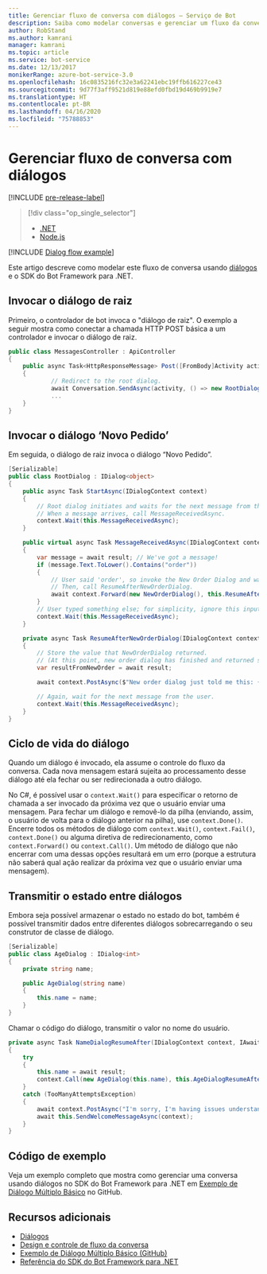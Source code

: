 ```yaml
---
title: Gerenciar fluxo de conversa com diálogos – Serviço de Bot
description: Saiba como modelar conversas e gerenciar um fluxo da conversa usando diálogos e o SDK do Bot Framework para .NET.
author: RobStand
ms.author: kamrani
manager: kamrani
ms.topic: article
ms.service: bot-service
ms.date: 12/13/2017
monikerRange: azure-bot-service-3.0
ms.openlocfilehash: 16c0835216fc32e3a62241ebc19ffb616227ce43
ms.sourcegitcommit: 9d77f3aff9521d819e88efd0fbd19d469b9919e7
ms.translationtype: HT
ms.contentlocale: pt-BR
ms.lasthandoff: 04/16/2020
ms.locfileid: "75788853"
---
```

# <a name="manage-conversation-flow-with-dialogs"></a>Gerenciar fluxo de conversa com diálogos

[!INCLUDE [pre-release-label](../includes/pre-release-label-v3.md)]

> [!div class="op_single_selector"]
> - [.NET](../dotnet/bot-builder-dotnet-manage-conversation-flow.md)
> - [Node.js](../nodejs/bot-builder-nodejs-dialog-manage-conversation-flow.md)

[!INCLUDE [Dialog flow example](../includes/snippet-dotnet-manage-conversation-flow-intro.md)]

Este artigo descreve como modelar este fluxo de conversa usando [diálogos](bot-builder-dotnet-dialogs.md) e o SDK do Bot Framework para .NET. 

## <a name="invoke-the-root-dialog"></a>Invocar o diálogo de raiz

Primeiro, o controlador de bot invoca o "diálogo de raiz". O exemplo a seguir mostra como conectar a chamada HTTP POST básica a um controlador e invocar o diálogo de raiz. 

```cs
public class MessagesController : ApiController
{
    public async Task<HttpResponseMessage> Post([FromBody]Activity activity)
    {
            // Redirect to the root dialog.
            await Conversation.SendAsync(activity, () => new RootDialog()); 
            ...
    }
}
```

## <a name="invoke-the-new-order-dialog"></a>Invocar o diálogo ‘Novo Pedido’

Em seguida, o diálogo de raiz invoca o diálogo “Novo Pedido”. 

```cs
[Serializable]
public class RootDialog : IDialog<object>
{
    public async Task StartAsync(IDialogContext context)
    {
        // Root dialog initiates and waits for the next message from the user. 
        // When a message arrives, call MessageReceivedAsync.
        context.Wait(this.MessageReceivedAsync); 
    }

    public virtual async Task MessageReceivedAsync(IDialogContext context, IAwaitable<IMessageActivity> result)
    {
        var message = await result; // We've got a message!
        if (message.Text.ToLower().Contains("order"))
        {
            // User said 'order', so invoke the New Order Dialog and wait for it to finish.
            // Then, call ResumeAfterNewOrderDialog.
            await context.Forward(new NewOrderDialog(), this.ResumeAfterNewOrderDialog, message, CancellationToken.None);
        }
        // User typed something else; for simplicity, ignore this input and wait for the next message.
        context.Wait(this.MessageReceivedAsync);
    }

    private async Task ResumeAfterNewOrderDialog(IDialogContext context, IAwaitable<string> result)
    {
        // Store the value that NewOrderDialog returned. 
        // (At this point, new order dialog has finished and returned some value to use within the root dialog.)
        var resultFromNewOrder = await result;

        await context.PostAsync($"New order dialog just told me this: {resultFromNewOrder}");

        // Again, wait for the next message from the user.
        context.Wait(this.MessageReceivedAsync);
    }
}
```

## <a name="dialog-lifecycle"></a><a id="dialog-lifecycle"></a> Ciclo de vida do diálogo

Quando um diálogo é invocado, ela assume o controle do fluxo da conversa. Cada nova mensagem estará sujeita ao processamento desse diálogo até ela fechar ou ser redirecionada a outro diálogo. 

No C#, é possível usar o `context.Wait()` para especificar o retorno de chamada a ser invocado da próxima vez que o usuário enviar uma mensagem. Para fechar um diálogo e removê-lo da pilha (enviando, assim, o usuário de volta para o diálogo anterior na pilha), use `context.Done()`. Encerre todos os métodos de diálogo com `context.Wait()`, `context.Fail()`, `context.Done()` ou alguma diretiva de redirecionamento, como `context.Forward()` ou `context.Call()`. Um método de diálogo que não encerrar com uma dessas opções resultará em um erro (porque a estrutura não saberá qual ação realizar da próxima vez que o usuário enviar uma mensagem).

## <a name="passing-state-between-dialogs"></a>Transmitir o estado entre diálogos

Embora seja possível armazenar o estado no estado do bot, também é possível transmitir dados entre diferentes diálogos sobrecarregando o seu construtor de classe de diálogo.

```cs
[Serializable]
public class AgeDialog : IDialog<int>
{
    private string name;

    public AgeDialog(string name)
    {
        this.name = name;
    }
}
 ```

Chamar o código do diálogo, transmitir o valor no nome do usuário.

```cs
private async Task NameDialogResumeAfter(IDialogContext context, IAwaitable<string> result)
{
    try
    {
        this.name = await result;
        context.Call(new AgeDialog(this.name), this.AgeDialogResumeAfter);
    }
    catch (TooManyAttemptsException)
    {
        await context.PostAsync("I'm sorry, I'm having issues understanding you. Let's try again.");
        await this.SendWelcomeMessageAsync(context);
    }
}
```

## <a name="sample-code"></a>Código de exemplo 

Veja um exemplo completo que mostra como gerenciar uma conversa usando diálogos no SDK do Bot Framework para .NET em [Exemplo de Diálogo Múltiplo Básico](https://aka.ms/v3cs-MultiDialog-Sample) no GitHub.

## <a name="additional-resources"></a>Recursos adicionais

- [Diálogos](bot-builder-dotnet-dialogs.md)
- [Design e controle de fluxo da conversa](../bot-service-design-conversation-flow.md)
- [Exemplo de Diálogo Múltiplo Básico (GitHub)](https://aka.ms/v3cs-MultiDialog-Sample)
- <a href="/dotnet/api/?view=botbuilder-3.11.0" target="_blank">Referência do SDK do Bot Framework para .NET</a>
